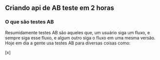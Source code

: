 ## Criando api de AB teste em 2 horas

### O que são testes AB

Resumidamente testes AB são aqueles que, um usuário siga um fluxo, e sempre siga esse fluxo, e algum outro siga o fluxo em 
uma mesma versão. Hoje em dia a gente usa testes AB para diversas coisas como: 

 [x]